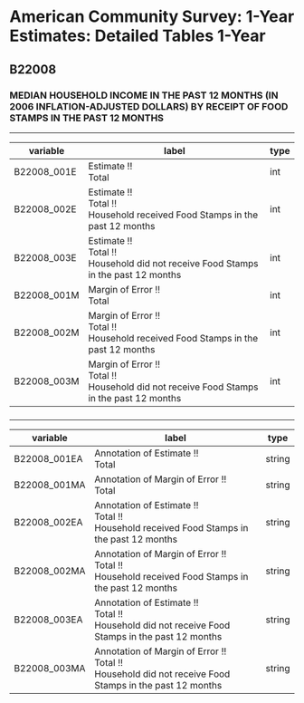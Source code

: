 # American Community Survey: 1-Year Estimates: Detailed Tables 1-Year

## B22008

### MEDIAN HOUSEHOLD INCOME IN THE PAST 12 MONTHS (IN 2006 INFLATION-ADJUSTED DOLLARS) BY RECEIPT OF FOOD STAMPS IN THE PAST 12 MONTHS

___

| variable | label | type |
| ----- | ----- | ----- |
| B22008_001E | Estimate !!<br>Total | int |
| B22008_002E | Estimate !!<br>Total !!<br>Household received Food Stamps in the past 12 months | int |
| B22008_003E | Estimate !!<br>Total !!<br>Household did not receive Food Stamps in the past 12 months | int |
| B22008_001M | Margin of Error !!<br>Total | int |
| B22008_002M | Margin of Error !!<br>Total !!<br>Household received Food Stamps in the past 12 months | int |
| B22008_003M | Margin of Error !!<br>Total !!<br>Household did not receive Food Stamps in the past 12 months | int |
### 

___

| variable | label | type |
| ----- | ----- | ----- |
| B22008_001EA | Annotation of Estimate !!<br>Total | string |
| B22008_001MA | Annotation of Margin of Error !!<br>Total | string |
| B22008_002EA | Annotation of Estimate !!<br>Total !!<br>Household received Food Stamps in the past 12 months | string |
| B22008_002MA | Annotation of Margin of Error !!<br>Total !!<br>Household received Food Stamps in the past 12 months | string |
| B22008_003EA | Annotation of Estimate !!<br>Total !!<br>Household did not receive Food Stamps in the past 12 months | string |
| B22008_003MA | Annotation of Margin of Error !!<br>Total !!<br>Household did not receive Food Stamps in the past 12 months | string |

